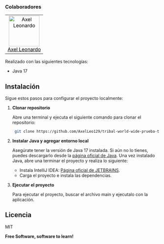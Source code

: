 ### Colaboradores

<table>
  <tr>
    <td align="center"><a style="color: black" href="https://github.com/AxelLeo129"><img src="https://github.com/AxelLeo129.png" width="100" height="100" alt="Axel Leonardo"><br>Axel Leonardo</a></td>
  </tr>
</table>

Realizado con las siguientes tecnologías:

- Java 17

## Instalación

Sigue estos pasos para configurar el proyecto localmente:

1. **Clonar repositorio**

   Abre una terminal y ejecuta el siguiente comando para clonar el repositorio:
   ```bash
    git clone https://github.com/AxelLeo129/tribal-world-wide-prueba-tecnica
   ```

2. **Instalar Java y agregar entorno local**

   Asegúrate tener la versión de Java 17 instalada. Si aún no lo tienes, puedes descargarlo desde la [página oficial de Java](https://www.oracle.com/java/technologies/downloads/).
   Una vez instalado Java, abre una terminar el proyecto y realiza lo siguiente:

    - Instala IntelliJ IDEA:
      [Página oficial de JETBRAINS](https://www.jetbrains.com/idea/).
    - Carga el proyecto e instala las dependencias.

4. **Ejecutar el proyecto**

   Para ejecutar el proyecto, buscar el archivo main y ejecutalo con la aplicación.

## Licencia

MIT

**Free Software, software to learn!**